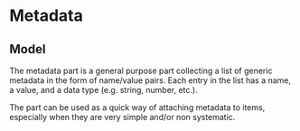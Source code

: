 # Metadata

## Model

The metadata part is a general purpose part collecting a list of generic metadata in the form of name/value pairs. Each entry in the list has a name, a value, and a data type (e.g. string, number, etc.).

The part can be used as a quick way of attaching metadata to items, especially when they are very simple and/or non systematic.

